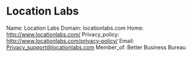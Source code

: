 
# Location Labs

Name: Location Labs
Domain: locationlabs.com
Home: http://www.locationlabs.com/
Privacy_policy: http://www.locationlabs.com/privacy-policy/
Email: Privacy_support@locationlabs.com
Member_of: Better Business Bureau
